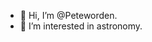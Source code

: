 - 👋 Hi, I’m @Peteworden.
- 👀 I’m interested in astronomy.

<!---
Peteworden/Peteworden is a ✨ special ✨ repository because its `README.md` (this file) appears on your GitHub profile.
You can click the Preview link to take a look at your changes.
--->
